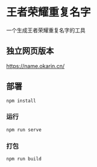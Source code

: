 # 王者荣耀重复名字

一个生成王者荣耀重复名字的工具

## 独立网页版本
https://name.okarin.cn/


## 部署
```
npm install
```

### 运行
```
npm run serve
```

### 打包
```
npm run build
```
